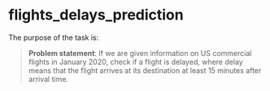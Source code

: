 # flights_delays_prediction
The purpose of the task is:

> **Problem statement**: If we are given information on US commercial flights in January 2020, check if a flight is delayed, where delay means that the flight arrives at its destination at least 15 minutes after arrival time.
